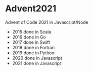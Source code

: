 # Advent2021

Advent of Code 2021 in Javascript/Node

- 2015 done in Scala
- 2016 done in Go
- 2017 done in Swift
- 2018 done in Fortran
- 2019 done in Python
- 2020 done in Javascript
- 2021 done in Javascript
